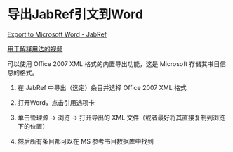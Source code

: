 # 导出JabRef引文到Word

[Export to Microsoft Word - JabRef](https://docs.jabref.org/cite/export-to-microsoft-word)

[用于解释用法的视频](https://www.youtube.com/watch?v=2PpLZTol9_o)

可以使用 Office 2007 XML 格式的内置导出功能，这是 Microsoft 存储其书目信息的格式。

1. 在 JabRef 中导出（选定）条目并选择 Office 2007 XML 格式

2. 打开Word，点击引用选项卡

3. 单击管理源 -> 浏览 -> 打开导出的 XML 文件（或者最好将其直接复制到浏览下的位置）

4. 然后所有条目都可以在 MS 参考书目数据库中找到
